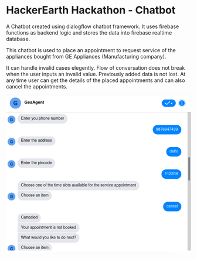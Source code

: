 # HackerEarth Hackathon - Chatbot
A Chatbot created using dialogflow chatbot framework. It uses firebase functions as backend logic and stores the data into firebase realtime database.

This chatbot is used to place an appointment to request service of the appliances bought from GE Appliances (Manufacturing company).

It can handle invalid cases elegently. Flow of conversation does not break when the user inputs an invalid value. Previously added data is not lost.
At any time user can get the details of the placed appointments and can also cancel the appointments.

![alt text](https://github.com/adityaviki/GEAgent-Chatbot/blob/master/Screenshot%20from%202021-08-03%2010-47-43.png)
